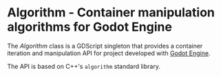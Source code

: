 # Algorithm - Container manipulation algorithms for Godot Engine

The _Algorithm_ class is a GDScript singleton that provides a container iteration and manipulation API for project developed with [Godot Engine](https://godotengine.org/).

The API is based on C++'s `algorithm` standard library.
